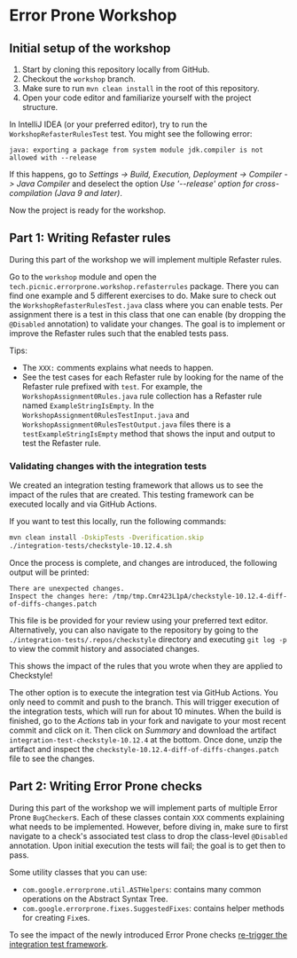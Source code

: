 # Error Prone Workshop

## Initial setup of the workshop

1. Start by cloning this repository locally from GitHub.
2. Checkout the `workshop` branch.
3. Make sure to run `mvn clean install` in the root of this repository.
4. Open your code editor and familiarize yourself with the project structure.

In IntelliJ IDEA (or your preferred editor), try to run the
`WorkshopRefasterRulesTest` test. You might see the following error:

```
java: exporting a package from system module jdk.compiler is not allowed with --release
```

If this happens, go to _Settings -> Build, Execution, Deployment -> Compiler ->
Java Compiler_ and deselect the option _Use '--release' option for
cross-compilation (Java 9 and later)_.

Now the project is ready for the workshop.

## Part 1: Writing Refaster rules

During this part of the workshop we will implement multiple Refaster rules.

Go to the `workshop` module and open the
`tech.picnic.errorprone.workshop.refasterrules` package. There you can find one
example and 5 different exercises to do. Make sure to check out the
`WorkshopRefasterRulesTest.java` class where you can enable tests. Per
assignment there is a test in this class that one can enable (by dropping the
`@Disabled` annotation) to validate your changes. The goal is to implement or
improve the Refaster rules such that the enabled tests pass.

Tips:

* The `XXX:` comments explains what needs to happen.
* See the test cases for each Refaster rule by looking for the name of the
  Refaster rule prefixed with `test`. For example, the
  `WorkshopAssignment0Rules.java` rule collection has a Refaster rule named
  `ExampleStringIsEmpty`. In the `WorkshopAssignment0RulesTestInput.java` and
  `WorkshopAssignment0RulesTestOutput.java` files there is a
  `testExampleStringIsEmpty` method that shows the input and output to test the
  Refaster rule.

### Validating changes with the integration tests

We created an integration testing framework that allows us to see the impact of
the rules that are created. This testing framework can be executed locally and
via GitHub Actions.

If you want to test this locally, run the following commands:

```sh
mvn clean install -DskipTests -Dverification.skip
./integration-tests/checkstyle-10.12.4.sh
```

Once the process is complete, and changes are introduced, the following output
will be printed:

```
There are unexpected changes.
Inspect the changes here: /tmp/tmp.Cmr423L1pA/checkstyle-10.12.4-diff-of-diffs-changes.patch
```

This file is be provided for your review using your preferred text editor.
Alternatively, you can also navigate to the repository by going to the
`./integration-tests/.repos/checkstyle` directory and executing `git log -p` to
view the commit history and associated changes.

This shows the impact of the rules that you wrote when they are applied to
Checkstyle!

The other option is to execute the integration test via GitHub Actions. You
only need to commit and push to the branch. This will trigger execution of the
integration tests, which will run for about 10 minutes. When the build is
finished, go to the _Actions_ tab in your fork and navigate to your most recent
commit and click on it. Then click on _Summary_ and download the artifact
`integration-test-checkstyle-10.12.4` at the bottom. Once done, unzip the
artifact and inspect the `checkstyle-10.12.4-diff-of-diffs-changes.patch` file
to see the changes.

## Part 2: Writing Error Prone checks

During this part of the workshop we will implement parts of multiple Error
Prone `BugChecker`s. Each of these classes contain `XXX` comments explaining
what needs to be implemented. However, before diving in, make sure to first
navigate to a check's associated test class to drop the class-level `@Disabled`
annotation. Upon initial execution the tests will fail; the goal is to get then
to pass.

Some utility classes that you can use:

* `com.google.errorprone.util.ASTHelpers`: contains many common operations on
  the Abstract Syntax Tree.
* `com.google.errorprone.fixes.SuggestedFixes`: contains helper methods for
  creating `Fix`es.

To see the impact of the newly introduced Error Prone checks [re-trigger the
integration test framework](#validating-changes-with-the-integration-tests).

[eps-github]: https://github.com/PicnicSupermarket/error-prone-support
[eps-workshop-jfall]: https://drive.google.com/file/d/1Es1OuSUmPHSt3BjeCWfrXfoF-cJkkA1A/view

